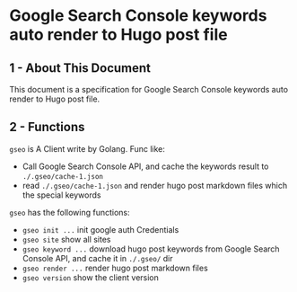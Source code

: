 # Google Search Console keywords auto render to Hugo post file

## 1 - About This Document

This document is a specification for Google Search Console keywords 
auto render to Hugo post file. 

## 2 - Functions

`gseo` is A Client write by Golang. Func like:

- Call Google Search Console API, and cache the keywords result to `./.gseo/cache-1.json`
- read `./.gseo/cache-1.json` and render hugo post markdown files which the special keywords

`gseo` has the following functions:

- `gseo init ...` init google auth Credentials
- `gseo site` show all sites
- `gseo keyword ...` download hugo post keywords from Google Search Console API, and cache it in `./.gseo/` dir
- `gseo render ...` render hugo post markdown files
- `gseo version` show the client version
